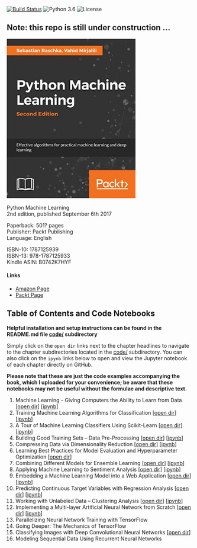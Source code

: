 [![Build Status](https://travis-ci.com/rasbt/python-machine-learning-book-2nd-edition.svg?token=zvSsJVLJFKzB2yqaeKN1&branch=master)](https://travis-ci.com/rasbt/python-machine-learning-book-2nd-edition)
![Python 3.6](https://img.shields.io/badge/Python-3.6-blue.svg)
![License](https://img.shields.io/badge/Code%20License-MIT-blue.svg)

## Note: this repo is still under construction ...


[<img src="./images/cover_1.jpg" width="348">](https://www.amazon.com/Python-Machine-Learning-scikit-learn-TensorFlow/dp/1787125939)

Python Machine Learning  
2nd edition, published September 6th 2017  

Paperback: 501? pages  
Publisher: Packt Publishing  
Language: English

ISBN-10: 1787125939  
ISBN-13: 978-1787125933  
Kindle ASIN: B0742K7HYF  

#### Links

- [Amazon Page](https://www.amazon.com/Python-Machine-Learning-scikit-learn-TensorFlow/dp/1787125939)
- [Packt Page](https://www.packtpub.com/big-data-and-business-intelligence/python-machine-learning-second-edition)

## Table of Contents and Code Notebooks

**Helpful installation and setup instructions can be found in the README.md file [code/](code/) subdirectory**

Simply click on the `open dir` links next to the chapter headlines to navigate to the chapter subdirectories located in the [code/](code/) subdirectory. You can also click on the `ipynb` links below to open and view the Jupyter notebook of each chapter directly on GitHub.

**Please note that these are just the code examples accompanying the book, which I uploaded for your convenience; be aware that these notebooks may not be useful without the formulae and descriptive text.**   


1. Machine Learning - Giving Computers the Ability to Learn from Data [[open dir](./code/ch01)] [[ipynb](./code/ch01/ch01.ipynb)] 
2. Training Machine Learning Algorithms for Classification [[open dir](./code/ch02)] [[ipynb](./code/ch02/ch02.ipynb)] 
3. A Tour of Machine Learning Classifiers Using Scikit-Learn [[open dir](./code/ch03)] [[ipynb](./code/ch03/ch03.ipynb)] 
4. Building Good Training Sets – Data Pre-Processing [[open dir](./code/ch04)] [[ipynb](./code/ch04/ch04.ipynb)] 
5. Compressing Data via Dimensionality Reduction [[open dir](./code/ch05)] [[ipynb](./code/ch05/ch05.ipynb)] 
6. Learning Best Practices for Model Evaluation and Hyperparameter Optimization [[open dir](./code/ch06)] 
7. Combining Different Models for Ensemble Learning [[open dir](./code/ch07)] [[ipynb](./code/ch07/ch07.ipynb)]
8. Applying Machine Learning to Sentiment Analysis [[open dir](./code/ch08)] [[ipynb](./code/ch08/ch08.ipynb)] 
9. Embedding a Machine Learning Model into a Web Application [[open dir](./code/ch09)] [[ipynb](./code/ch09/ch09.ipynb)] 
10. Predicting Continuous Target Variables with Regression Analysis [[open dir](./code/ch10)] [[ipynb](./code/ch10/ch10.ipynb)] 
11. Working with Unlabeled Data – Clustering Analysis [[open dir](./code/ch11)] [[ipynb](./code/ch11/ch11.ipynb)] 
12. Implementing a Multi-layer Artificial Neural Network from Scratch [[open dir](./code/ch12)] [[ipynb](./code/ch12/ch12.ipynb)] 
13. Parallelizing Neural Network Training with TensorFlow
14. Going Deeper: The Mechanics of TensorFlow
15. Classifying Images with Deep Convolutional Neural Networks [[open dir](./code/ch15)]
16. Modeling Sequential Data Using Recurrent Neural Networks
